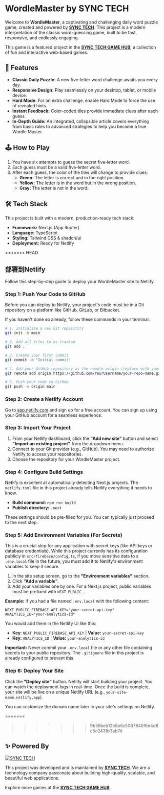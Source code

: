 # WordleMaster by SYNC TECH

Welcome to **WordleMaster**, a captivating and challenging daily word puzzle game, created and powered by **[SYNC TECH](https://synctech.ie)**. This project is a modern interpretation of the classic word-guessing game, built to be fast, responsive, and endlessly engaging.

This game is a featured project in the **[SYNC TECH GAME HUB](https://synctech.ie/gamehub)**, a collection of fun and interactive web-based games.

## 🚀 Features

*   **Classic Daily Puzzle:** A new five-letter word challenge awaits you every day.
*   **Responsive Design:** Play seamlessly on your desktop, tablet, or mobile device.
*   **Hard Mode:** For an extra challenge, enable Hard Mode to force the use of revealed hints.
*   **Instant Feedback:** Color-coded tiles provide immediate clues after each guess.
*   **In-Depth Guide:** An integrated, collapsible article covers everything from basic rules to advanced strategies to help you become a true Wordle Master.

## 🕹️ How to Play

1.  You have six attempts to guess the secret five-letter word.
2.  Each guess must be a valid five-letter word.
3.  After each guess, the color of the tiles will change to provide clues:
    *   **Green:** The letter is correct and in the right position.
    *   **Yellow:** The letter is in the word but in the wrong position.
    *   **Gray:** The letter is not in the word.

## 🛠️ Tech Stack

This project is built with a modern, production-ready tech stack:

*   **Framework:** Next.js (App Router)
*   **Language:** TypeScript
*   **Styling:** Tailwind CSS & shadcn/ui
*   **Deployment:** Ready for Netlify

<<<<<<< HEAD
## 部署到Netlify

Follow this step-by-step guide to deploy your WordleMaster site to Netlify.

### Step 1: Push Your Code to GitHub

Before you can deploy to Netlify, your project's code must be in a Git repository on a platform like GitHub, GitLab, or Bitbucket.

If you haven't done so already, follow these commands in your terminal:
```bash
# 1. Initialize a new Git repository
git init -b main

# 2. Add all files to be tracked
git add .

# 3. Create your first commit
git commit -m "Initial commit"

# 4. Add your GitHub repository as the remote origin (replace with your URL)
git remote add origin https://github.com/YourUsername/your-repo-name.git

# 5. Push your code to GitHub
git push -u origin main
```

### Step 2: Create a Netlify Account

Go to [app.netlify.com](https://app.netlify.com/) and sign up for a free account. You can sign up using your GitHub account for a seamless experience.

### Step 3: Import Your Project

1.  From your Netlify dashboard, click the **"Add new site"** button and select **"Import an existing project"** from the dropdown menu.
2.  Connect to your Git provider (e.g., GitHub). You may need to authorize Netlify to access your repositories.
3.  Choose the repository for your WordleMaster project.

### Step 4: Configure Build Settings

Netlify is excellent at automatically detecting Next.js projects. The `netlify.toml` file in this project already tells Netlify everything it needs to know.

*   **Build command:** `npm run build`
*   **Publish directory:** `.next`

These settings should be pre-filled for you. You can typically just proceed to the next step.

### Step 5: Add Environment Variables (For Secrets)

This is a crucial step for any application with secret keys (like API keys or database credentials). While this project currently has its configuration publicly in `src/firebase/config.ts`, if you move sensitive data to a `.env.local` file in the future, you must add it to Netlify's environment variables to keep it secure.

1.  In the site setup screen, go to the **"Environment variables"** section.
2.  Click **"Add a variable"**.
3.  Add your variables one by one. For a Next.js project, public variables must be prefixed with `NEXT_PUBLIC_`.

**Example:**
If you had a file named `.env.local` with the following content:
```
NEXT_PUBLIC_FIREBASE_API_KEY="your-secret-api-key"
ANALYTICS_ID="your-analytics-id"
```

You would add them in the Netlify UI like this:
*   **Key:** `NEXT_PUBLIC_FIREBASE_API_KEY` | **Value:** `your-secret-api-key`
*   **Key:** `ANALYTICS_ID` | **Value:** `your-analytics-id`

**Important:** Never commit your `.env.local` file or any other file containing secrets to your public repository. The `.gitignore` file in this project is already configured to prevent this.

### Step 6: Deploy Your Site

Click the **"Deploy site"** button. Netlify will start building your project. You can watch the deployment logs in real-time. Once the build is complete, your site will be live on a unique Netlify URL (e.g., `your-site-name.netlify.app`).

You can customize the domain name later in your site's settings on Netlify.

=======
>>>>>>> 9b58beb12e5b6c5067840f6e4d8c5c2431b3ab7d
## ✨ Powered By

[![SYNC TECH](https://www.synctech.ie/assets/logo-light.svg)](https://synctech.ie)

This project was developed and is maintained by **[SYNC TECH](https://synctech.ie)**. We are a technology company passionate about building high-quality, scalable, and beautiful web applications.

Explore more games at the **[SYNC TECH GAME HUB](https://synctech.ie/gamehub)**.
